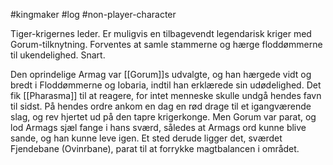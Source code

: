 #kingmaker #log #non-player-character

Tiger-krigernes leder. Er muligvis en tilbagevendt legendarisk kriger med Gorum-tilknytning.
Forventes at samle stammerne og hærge floddømmerne til ukendelighed. Snart.
Den oprindelige Armag var [[Gorum]]s udvalgte, og han hærgede vidt og bredt i Floddømmerne og Iobaria, indtil han erklærede sin udødelighed. Det fik [[Pharasma]] til at reagere, for intet menneske skulle undgå hendes favn til sidst. På hendes ordre ankom en dag en rød drage til et igangværende slag, og rev hjertet ud på den tapre krigerkonge. Men Gorum var parat, og lod Armags sjæl fange i hans sværd, således at Armags ord kunne blive sande, og han kunne leve igen. Et sted derude ligger det, sværdet Fjendebane (Ovinrbane), parat til at forrykke magtbalancen i området.
